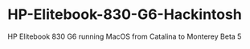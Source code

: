# HP-Elitebook-830-G6-Hackintosh
HP Elitebook 830 G6 running MacOS from Catalina to Monterey Beta 5
